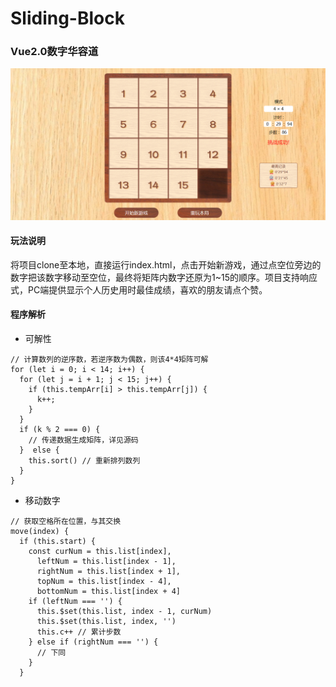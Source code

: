 # Sliding-Block
### Vue2.0数字华容道
![Image text](https://github.com/1597084396/Sliding-Block/blob/master/img/demo_pc.jpg)
#### 玩法说明
将项目clone至本地，直接运行index.html，点击开始新游戏，通过点空位旁边的数字把该数字移动至空位，最终将矩阵内数字还原为1~15的顺序。项目支持响应式，PC端提供显示个人历史用时最佳成绩，喜欢的朋友请点个赞。
#### 程序解析
* 可解性
```
// 计算数列的逆序数，若逆序数为偶数，则该4*4矩阵可解
for (let i = 0; i < 14; i++) {
  for (let j = i + 1; j < 15; j++) {
    if (this.tempArr[i] > this.tempArr[j]) {
      k++;
    }
  }
  if (k % 2 === 0) {
    // 传递数据生成矩阵，详见源码
  }  else {
    this.sort() // 重新排列数列
  }
}
```
* 移动数字
```
// 获取空格所在位置，与其交换
move(index) {
  if (this.start) {
    const curNum = this.list[index],
      leftNum = this.list[index - 1],
      rightNum = this.list[index + 1],
      topNum = this.list[index - 4],
      bottomNum = this.list[index + 4]
    if (leftNum === '') {
      this.$set(this.list, index - 1, curNum)
      this.$set(this.list, index, '')
      this.c++ // 累计步数
    } else if (rightNum === '') {
      // 下同
    }
  }
```
